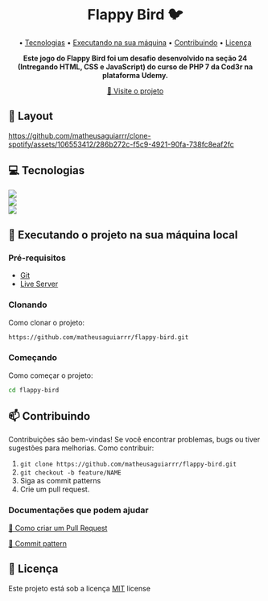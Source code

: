 <h1 align="center" style="font-weight: bold;">Flappy Bird 🐦</h1>

<p align="center">
 • <a href="#tech">Tecnologias</a> • 
 <a href="#started">Executando na sua máquina</a> • 
 <a href="#contribute">Contribuindo</a> • 
 <a href="#license">Licença</a>
</p>

<p align="center">
    <b>Este jogo do Flappy Bird foi um desafio desenvolvido na seção 24 (Intregando HTML, CSS e JavaScript) do curso de PHP 7 da Cod3r na plataforma Udemy.</b>
</p>

<p align="center">
     <a href="https://matheusaguiarrr.github.io/flappy-bird/" target="_blank">📱 Visite o projeto</a>
</p>

<h2 id="layout">🎨 Layout</h2>

https://github.com/matheusaguiarrr/clone-spotify/assets/106553412/286b272c-f5c9-4921-90fa-738fc8eaf2fc

<p align="center">
    
</p>

<h2 id="tech">💻 Tecnologias</h2>

  <a href="https://developer.mozilla.org/pt-BR/docs/Web/HTML"><img src="https://img.shields.io/badge/html5-%23E34F26.svg?style=for-the-badge&logo=html5&logoColor=white" target="_blank"></a>
  <br>
  <a href="https://developer.mozilla.org/pt-BR/docs/Web/CSS"><img src="https://img.shields.io/badge/css3-%231572B6.svg?style=for-the-badge&logo=css3&logoColor=white" target="_blank"></a>
  <br>
  <a href="https://developer.mozilla.org/pt-BR/docs/Web/JavaScript"><img src="https://img.shields.io/badge/javascript-%23323330.svg?style=for-the-badge&logo=javascript&logoColor=%23F7DF1E" target="_blank"></a>

<h2 id="started">🚀 Executando o projeto na sua máquina local</h2>

<h3>Pré-requisitos</h3>

- [Git](https://github.com)
- [Live Server](https://www.freecodecamp.org/portuguese/news/live-server-no-vs-code-como-atualizar-automaticamente-o-seu-navegador-com-essa-extensao-simples/)

<h3>Clonando</h3>

Como clonar o projeto:

```bash
https://github.com/matheusaguiarrr/flappy-bird.git
```

<h3>Começando</h3>

Como começar o projeto:

```bash
cd flappy-bird
```

<h2 id="contribute">📫 Contribuindo</h2>
Contribuições são bem-vindas! 
Se você encontrar problemas, bugs ou tiver sugestões para melhorias.
Como contribuir:

1. `git clone https://github.com/matheusaguiarrr/flappy-bird.git`
2. `git checkout -b feature/NAME`
3. Siga as commit patterns
4. Crie um pull request.

<h3>Documentações que podem ajudar</h3>

[📝 Como criar um Pull Request](https://www.atlassian.com/br/git/tutorials/making-a-pull-request)

[💾 Commit pattern](https://gist.github.com/joshbuchea/6f47e86d2510bce28f8e7f42ae84c716)

<h2 id="license">📝 Licença</h2>

Este projeto está sob a licença [MIT](LICENSE) license
